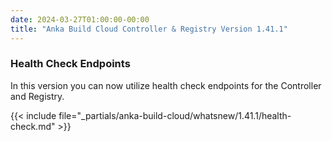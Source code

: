 ```yaml
---
date: 2024-03-27T01:00:00-00:00
title: "Anka Build Cloud Controller & Registry Version 1.41.1"
---
```


### Health Check Endpoints

In this version you can now utilize health check endpoints for the Controller and Registry.

{{< include file="_partials/anka-build-cloud/whatsnew/1.41.1/health-check.md" >}}

